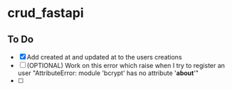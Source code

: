 # crud_fastapi

## To Do
- [x] Add created at and updated at to the users creations
- [ ] (OPTIONAL) Work on this error which raise when I try to register an user "AttributeError: module 'bcrypt' has no attribute '__about__'"
- [ ] 